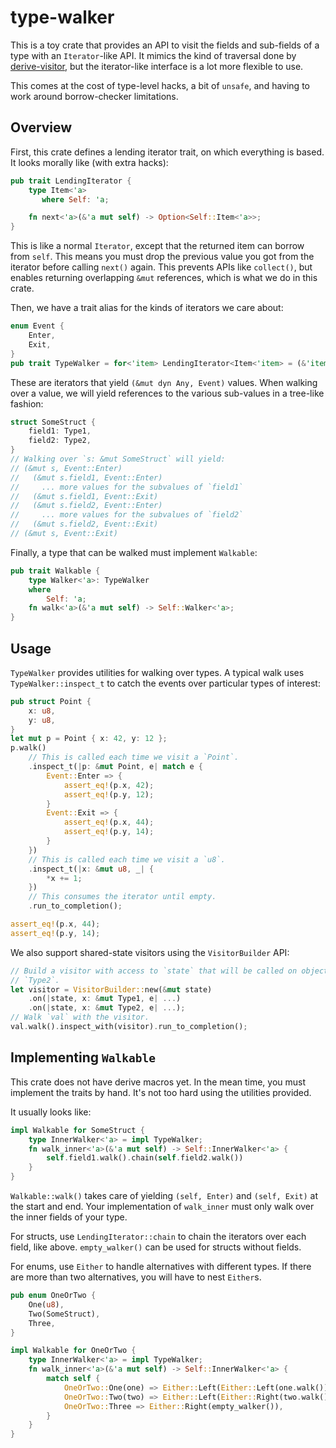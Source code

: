 # type-walker

This is a toy crate that provides an API to visit the fields and sub-fields of a type with an
`Iterator`-like API. It mimics the kind of traversal done by
[derive-visitor](https://crates.io/crates/derive-visitor), but the iterator-like interface is a lot
more flexible to use.

This comes at the cost of type-level hacks, a bit of `unsafe`, and having to work around
borrow-checker limitations.

## Overview

First, this crate defines a lending iterator trait, on which everything is based. It looks morally
like (with extra hacks):

```rust
pub trait LendingIterator {
    type Item<'a>
       where Self: 'a;

    fn next<'a>(&'a mut self) -> Option<Self::Item<'a>>;
}
```

This is like a normal `Iterator`, except that the returned item can borrow from `self`. This means
you must drop the previous value you got from the iterator before calling `next()` again. This
prevents APIs like `collect()`, but enables returning overlapping `&mut` references, which is what
we do in this crate.

Then, we have a trait alias for the kinds of iterators we care about:
```rust
enum Event {
    Enter,
    Exit,
}
pub trait TypeWalker = for<'item> LendingIterator<Item<'item> = (&'item mut dyn Any, Event)>
```

These are iterators that yield `(&mut dyn Any, Event)` values. When walking over a value, we will
yield references to the various sub-values in a tree-like fashion:

```rust
struct SomeStruct {
    field1: Type1,
    field2: Type2,
}
// Walking over `s: &mut SomeStruct` will yield:
// (&mut s, Event::Enter)
//   (&mut s.field1, Event::Enter)
//     ... more values for the subvalues of `field1`
//   (&mut s.field1, Event::Exit)
//   (&mut s.field2, Event::Enter)
//     ... more values for the subvalues of `field2`
//   (&mut s.field2, Event::Exit)
// (&mut s, Event::Exit)
```

Finally, a type that can be walked must implement `Walkable`:

```rust
pub trait Walkable {
    type Walker<'a>: TypeWalker
    where
        Self: 'a;
    fn walk<'a>(&'a mut self) -> Self::Walker<'a>;
}
```

## Usage

`TypeWalker` provides utilities for walking over types. A typical walk uses `TypeWalker::inspect_t`
to catch the events over particular types of interest:

```rust
pub struct Point {
    x: u8,
    y: u8,
}
let mut p = Point { x: 42, y: 12 };
p.walk()
    // This is called each time we visit a `Point`.
    .inspect_t(|p: &mut Point, e| match e {
        Event::Enter => {
            assert_eq!(p.x, 42);
            assert_eq!(p.y, 12);
        }
        Event::Exit => {
            assert_eq!(p.x, 44);
            assert_eq!(p.y, 14);
        }
    })
    // This is called each time we visit a `u8`.
    .inspect_t(|x: &mut u8, _| {
        *x += 1;
    })
    // This consumes the iterator until empty.
    .run_to_completion();

assert_eq!(p.x, 44);
assert_eq!(p.y, 14);
```

We also support shared-state visitors using the `VisitorBuilder` API:

```rust
// Build a visitor with access to `state` that will be called on objects of types `Type1` and
// `Type2`.
let visitor = VisitorBuilder::new(&mut state)
    .on(|state, x: &mut Type1, e| ...)
    .on(|state, x: &mut Type2, e| ...);
// Walk `val` with the visitor.
val.walk().inspect_with(visitor).run_to_completion();
```

## Implementing `Walkable`

This crate does not have derive macros yet. In the mean time, you must implement the traits by hand.
It's not too hard using the utilities provided.

It usually looks like:
```rust
impl Walkable for SomeStruct {
    type InnerWalker<'a> = impl TypeWalker;
    fn walk_inner<'a>(&'a mut self) -> Self::InnerWalker<'a> {
        self.field1.walk().chain(self.field2.walk())
    }
}
```

`Walkable::walk()` takes care of yielding `(self, Enter)` and `(self, Exit)` at the start and end.
Your implementation of `walk_inner` must only walk over the inner fields of your type.

For structs, use `LendingIterator::chain` to chain the iterators over each field, like above.
`empty_walker()` can be used for structs without fields.

For enums, use `Either` to handle alternatives with different types. If there are more than two
alternatives, you will have to nest `Either`s.

```rust
pub enum OneOrTwo {
    One(u8),
    Two(SomeStruct),
    Three,
}

impl Walkable for OneOrTwo {
    type InnerWalker<'a> = impl TypeWalker;
    fn walk_inner<'a>(&'a mut self) -> Self::InnerWalker<'a> {
        match self {
            OneOrTwo::One(one) => Either::Left(Either::Left(one.walk())),
            OneOrTwo::Two(two) => Either::Left(Either::Right(two.walk())),
            OneOrTwo::Three => Either::Right(empty_walker()),
        }
    }
}
```
